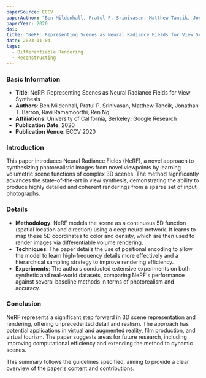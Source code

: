 ```yaml
---
paperSource: ECCV
paperAuthor: "Ben Mildenhall, Pratul P. Srinivasan, Matthew Tancik, Jonathan T. Barron, Ravi Ramamoorthi, Ren Ng"
paperYear: 2020
doi: 
title: "NeRF: Representing Scenes as Neural Radiance Fields for View Synthesis"
date: 2023-11-04
tags: 
  - Differentiable Rendering
  - Reconstructing
---
```



### Basic Information

- **Title**: NeRF: Representing Scenes as Neural Radiance Fields for View Synthesis
- **Authors**: Ben Mildenhall, Pratul P. Srinivasan, Matthew Tancik, Jonathan T. Barron, Ravi Ramamoorthi, Ren Ng
- **Affiliations**: University of California, Berkeley; Google Research
- **Publication Date**: 2020
- **Publication Venue**: ECCV 2020

### Introduction

This paper introduces Neural Radiance Fields (NeRF), a novel approach to synthesizing photorealistic images from novel viewpoints by learning volumetric scene functions of complex 3D scenes. The method significantly advances the state-of-the-art in view synthesis, demonstrating the ability to produce highly detailed and coherent renderings from a sparse set of input photographs.

### Details

- **Methodology**: NeRF models the scene as a continuous 5D function (spatial location and direction) using a deep neural network. It learns to map these 5D coordinates to color and density, which are then used to render images via differentiable volume rendering.
- **Techniques**: The paper details the use of positional encoding to allow the model to learn high-frequency details more effectively and a hierarchical sampling strategy to improve rendering efficiency.
- **Experiments**: The authors conducted extensive experiments on both synthetic and real-world datasets, comparing NeRF's performance against several baseline methods in terms of photorealism and accuracy.

### Conclusion

NeRF represents a significant step forward in 3D scene representation and rendering, offering unprecedented detail and realism. The approach has potential applications in virtual and augmented reality, film production, and virtual tourism. The paper suggests areas for future research, including improving computational efficiency and extending the method to dynamic scenes.

This summary follows the guidelines specified, aiming to provide a clear overview of the paper's content and contributions.